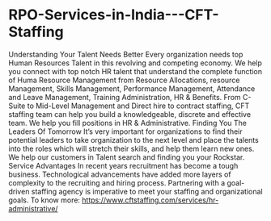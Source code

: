 # RPO-Services-in-India---CFT-Staffing
Understanding Your Talent Needs Better Every organization needs top Human Resources Talent in this revolving and competing economy. We help you connect with top notch HR talent that understand the complete function of Huma Resource Management from Resource Allocations, resource Management, Skills Management, Performance Management, Attendance and Leave Management, Training Administration, HR &amp; Benefits.  From C-Suite to Mid-Level Management and Direct hire to contract staffing, CFT staffing team can help you build a knowledgeable, discrete and effective team. We help you fill positions in HR &amp; Administrative.  Finding You The Leaders Of Tomorrow It’s very important for organizations to find their potential leaders to take organization to the next level and place the talents into the roles which will stretch their skills, and help them learn new ones. We help our customers in Talent search and finding you your Rockstar.  Service Advantages In recent years recruitment has become a tough business. Technological advancements have added more layers of complexity to the recruiting and hiring process. Partnering with a goal-driven staffing agency is imperative to meet your staffing and organizational goals. To know more: https://www.cftstaffing.com/services/hr-administrative/
